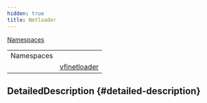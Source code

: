 ```yaml
---
hidden: true
title: Netloader
---
```


[Namespaces](#namespaces)

|            |                                                              |
|------------|--------------------------------------------------------------|
| Namespaces |                                                              |
|            | <a href="namespacevfinetloader.md">vfinetloader</a> |

## DetailedDescription {#detailed-description}
